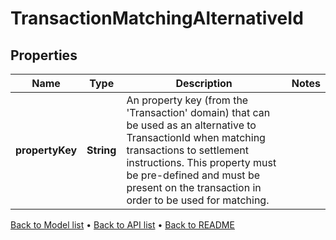 

# TransactionMatchingAlternativeId


## Properties

| Name | Type | Description | Notes |
|------------ | ------------- | ------------- | -------------|
|**propertyKey** | **String** | An property key (from the &#39;Transaction&#39; domain) that can be used as an alternative to TransactionId when matching transactions to settlement instructions. This property must be pre-defined and must be present on the transaction in order to be used for matching. |  |



[Back to Model list](../README.md#documentation-for-models) &#8226; [Back to API list](../README.md#documentation-for-api-endpoints) &#8226; [Back to README](../README.md)


